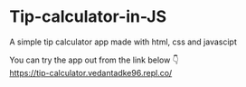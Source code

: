 # Tip-calculator-in-JS
A simple tip calculator app made with html, css and javascipt

You can try the app out from the link below 👇 <br>
https://tip-calculator.vedantadke96.repl.co/
